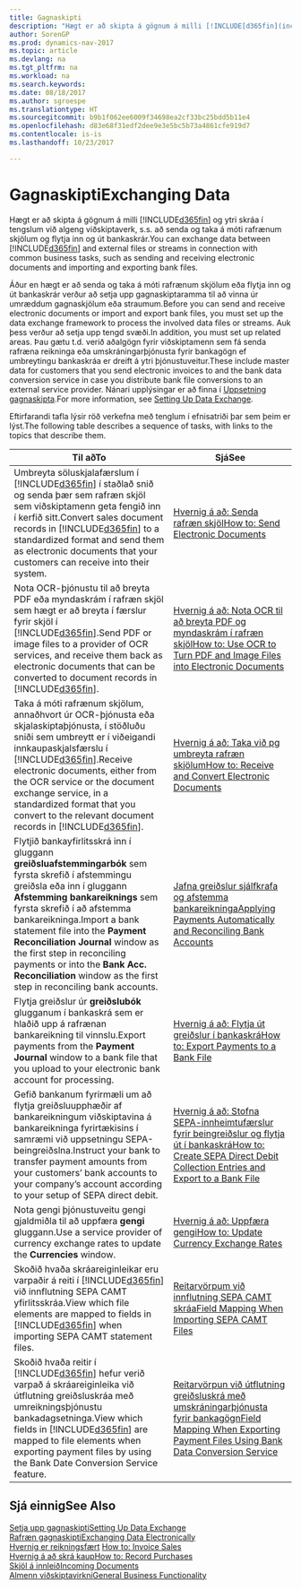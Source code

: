 ```yaml
---
title: Gagnaskipti
description: "Hægt er að skipta á gögnum á milli [!INCLUDE[d365fin](includes/d365fin_md.md)] og ytri skráa eða strauma í tengslum við algeng viðskiptaverk, s.s. að senda og taka á móti rafrænum skjölum og flytja inn og út bankaskrár."
author: SorenGP
ms.prod: dynamics-nav-2017
ms.topic: article
ms.devlang: na
ms.tgt_pltfrm: na
ms.workload: na
ms.search.keywords: 
ms.date: 08/18/2017
ms.author: sgroespe
ms.translationtype: HT
ms.sourcegitcommit: b9b1f062ee6009f34698ea2cf33bc25bdd5b11e4
ms.openlocfilehash: d83e68f31edf2dee9e3e5bc5b73a4861cfe919d7
ms.contentlocale: is-is
ms.lasthandoff: 10/23/2017

---
```

# <a name="exchanging-data"></a><span data-ttu-id="e1602-103">Gagnaskipti</span><span class="sxs-lookup"><span data-stu-id="e1602-103">Exchanging Data</span></span>
<span data-ttu-id="e1602-104">Hægt er að skipta á gögnum á milli [!INCLUDE[d365fin](includes/d365fin_md.md)] og ytri skráa í tengslum við algeng viðskiptaverk, s.s. að senda og taka á móti rafrænum skjölum og flytja inn og út bankaskrár.</span><span class="sxs-lookup"><span data-stu-id="e1602-104">You can exchange data between [!INCLUDE[d365fin](includes/d365fin_md.md)] and external files or streams in connection with common business tasks, such as sending and receiving electronic documents and importing and exporting bank files.</span></span>  

<span data-ttu-id="e1602-105">Áður en hægt er að senda og taka á móti rafrænum skjölum eða flytja inn og út bankaskrár verður að setja upp gagnaskiptaramma til að vinna úr umræddum gagnaskjölum eða straumum.</span><span class="sxs-lookup"><span data-stu-id="e1602-105">Before you can send and receive electronic documents or import and export bank files, you must set up the data exchange framework to process the involved data files or streams.</span></span> <span data-ttu-id="e1602-106">Auk þess verður að setja upp tengd svæði.</span><span class="sxs-lookup"><span data-stu-id="e1602-106">In addition, you must set up related areas.</span></span> <span data-ttu-id="e1602-107">Þau gætu t.d. verið aðalgögn fyrir viðskiptamenn sem fá senda rafræna reikninga eða umskráningarþjónusta fyrir bankagögn ef umbreytingu bankaskráa er dreift á ytri þjónustuveitur.</span><span class="sxs-lookup"><span data-stu-id="e1602-107">These include master data for customers that you send electronic invoices to and the bank data conversion service in case you distribute bank file conversions to an external service provider.</span></span> <span data-ttu-id="e1602-108">Nánari upplýsingar er að finna í [Uppsetning gagnaskipta](across-set-up-data-exchange.md).</span><span class="sxs-lookup"><span data-stu-id="e1602-108">For more information, see [Setting Up Data Exchange](across-set-up-data-exchange.md).</span></span>  

 <span data-ttu-id="e1602-109">Eftirfarandi tafla lýsir röð verkefna með tenglum í efnisatriði þar sem þeim er lýst.</span><span class="sxs-lookup"><span data-stu-id="e1602-109">The following table describes a sequence of tasks, with links to the topics that describe them.</span></span>  

|<span data-ttu-id="e1602-110">**Til að**</span><span class="sxs-lookup"><span data-stu-id="e1602-110">**To**</span></span>|<span data-ttu-id="e1602-111">**Sjá**</span><span class="sxs-lookup"><span data-stu-id="e1602-111">**See**</span></span>|  
|------------|-------------|  
|<span data-ttu-id="e1602-112">Umbreyta söluskjalafærslum í [!INCLUDE[d365fin](includes/d365fin_md.md)] í staðlað snið og senda þær sem rafræn skjöl sem viðskiptamenn geta fengið inn í kerfið sitt.</span><span class="sxs-lookup"><span data-stu-id="e1602-112">Convert sales document records in [!INCLUDE[d365fin](includes/d365fin_md.md)] to a standardized format and send them as electronic documents that your customers can receive into their system.</span></span>|[<span data-ttu-id="e1602-113">Hvernig á að: Senda rafræn skjöl</span><span class="sxs-lookup"><span data-stu-id="e1602-113">How to: Send Electronic Documents</span></span>](sales-how-to-send-electronic-documents.md)|  
|<span data-ttu-id="e1602-114">Nota OCR-þjónustu til að breyta PDF eða myndaskrám í rafræn skjöl sem hægt er að breyta í færslur fyrir skjöl í [!INCLUDE[d365fin](includes/d365fin_md.md)].</span><span class="sxs-lookup"><span data-stu-id="e1602-114">Send PDF or image files to a provider of OCR services, and receive them back as electronic documents that can be converted to document records in [!INCLUDE[d365fin](includes/d365fin_md.md)].</span></span>|[<span data-ttu-id="e1602-115">Hvernig á að: Nota OCR til að breyta PDF og myndaskrám í rafræn skjöl</span><span class="sxs-lookup"><span data-stu-id="e1602-115">How to: Use OCR to Turn PDF and Image Files into Electronic Documents</span></span>](across-how-use-ocr-pdf-images-files.md)|  
|<span data-ttu-id="e1602-116">Taka á móti rafrænum skjölum, annaðhvort úr OCR-þjónusta eða skjalaskiptaþjónusta, í stöðluðu sniði sem umbreytt er í viðeigandi innkaupaskjalsfærslu í [!INCLUDE[d365fin](includes/d365fin_md.md)].</span><span class="sxs-lookup"><span data-stu-id="e1602-116">Receive electronic documents, either from the OCR service or the document exchange service, in a standardized format that you convert to the relevant document records in [!INCLUDE[d365fin](includes/d365fin_md.md)].</span></span>|[<span data-ttu-id="e1602-117">Hvernig á að: Taka við pg umbreyta rafræn skjölum</span><span class="sxs-lookup"><span data-stu-id="e1602-117">How to: Receive and Convert Electronic Documents</span></span>](purchasing-how-to-receive-and-convert-electronic-documents.md)|  
|<span data-ttu-id="e1602-118">Flytjið bankayfirlitsskrá inn í gluggann **greiðsluafstemmingarbók** sem fyrsta skrefið í afstemmingu greiðsla eða inn í gluggann **Afstemming bankareiknings** sem fyrsta skrefið í að afstemma bankareikninga.</span><span class="sxs-lookup"><span data-stu-id="e1602-118">Import a bank statement file into the **Payment Reconciliation Journal** window as the first step in reconciling payments or into the **Bank Acc. Reconciliation** window as the first step in reconciling bank accounts.</span></span>|[<span data-ttu-id="e1602-119">Jafna greiðslur sjálfkrafa og afstemma bankareikninga</span><span class="sxs-lookup"><span data-stu-id="e1602-119">Applying Payments Automatically and Reconciling Bank Accounts</span></span>](receivables-apply-payments-auto-reconcile-bank-accounts.md)|  
|<span data-ttu-id="e1602-120">Flytja greiðslur úr **greiðslubók** glugganum í bankaskrá sem er hlaðið upp á rafrænan bankareikning til vinnslu.</span><span class="sxs-lookup"><span data-stu-id="e1602-120">Export payments from the **Payment Journal** window to a bank file that you upload to your electronic bank account for processing.</span></span>|[<span data-ttu-id="e1602-121">Hvernig á að: Flytja út greiðslur í bankaskrá</span><span class="sxs-lookup"><span data-stu-id="e1602-121">How to: Export Payments to a Bank File</span></span>](payables-how-export-payments-bank-file.md)|  
|<span data-ttu-id="e1602-122">Gefið bankanum fyrirmæli um að flytja greiðsluupphæðir af bankareikningum viðskiptavina á bankareikninga fyrirtækisins í samræmi við uppsetningu SEPA-beingreiðslna.</span><span class="sxs-lookup"><span data-stu-id="e1602-122">Instruct your bank to transfer payment amounts from your customers’ bank accounts to your company’s account according to your setup of SEPA direct debit.</span></span>|[<span data-ttu-id="e1602-123">Hvernig á að: Stofna SEPA-innheimtufærslur fyrir beingreiðslur og flytja út í bankaskrá</span><span class="sxs-lookup"><span data-stu-id="e1602-123">How to: Create SEPA Direct Debit Collection Entries and Export to a Bank File</span></span>](finance-how-create-sepa-direct-debit-collection-entries-export-bank-file.md)|  
|<span data-ttu-id="e1602-124">Nota gengi þjónustuveitu gengi gjaldmiðla til að uppfæra **gengi** gluggann.</span><span class="sxs-lookup"><span data-stu-id="e1602-124">Use a service provider of currency exchange rates to update the **Currencies** window.</span></span>|[<span data-ttu-id="e1602-125">Hvernig á að: Uppfæra gengi</span><span class="sxs-lookup"><span data-stu-id="e1602-125">How to: Update Currency Exchange Rates</span></span>](finance-how-update-currencies.md)|  
|<span data-ttu-id="e1602-126">Skoðið hvaða skráareiginleikar eru varpaðir á reiti í [!INCLUDE[d365fin](includes/d365fin_md.md)] við innflutning SEPA CAMT yfirlitsskráa.</span><span class="sxs-lookup"><span data-stu-id="e1602-126">View which file elements are mapped to fields in [!INCLUDE[d365fin](includes/d365fin_md.md)] when importing SEPA CAMT statement files.</span></span>|[<span data-ttu-id="e1602-127">Reitarvörpum við innflutning SEPA CAMT skráa</span><span class="sxs-lookup"><span data-stu-id="e1602-127">Field Mapping When Importing SEPA CAMT Files</span></span>](across-field-mapping-when-importing-sepa-camt-files.md)|  
|<span data-ttu-id="e1602-128">Skoðið hvaða reitir í [!INCLUDE[d365fin](includes/d365fin_md.md)] hefur verið varpað á skráareiginleika við útflutning greiðsluskráa með umreikningsþjónustu bankadagsetninga.</span><span class="sxs-lookup"><span data-stu-id="e1602-128">View which fields in [!INCLUDE[d365fin](includes/d365fin_md.md)] are mapped to file elements when exporting payment files by using the Bank Date Conversion Service feature.</span></span>|[<span data-ttu-id="e1602-129">Reitarvörpun við útflutning greiðsluskrá með umskráningarþjónusta fyrir bankagögn</span><span class="sxs-lookup"><span data-stu-id="e1602-129">Field Mapping When Exporting Payment Files Using Bank Data Conversion Service</span></span>](across-field-mapping-when-exporting-payment-files-using-bank-data-conversion-service.md)|  

## <a name="see-also"></a><span data-ttu-id="e1602-130">Sjá einnig</span><span class="sxs-lookup"><span data-stu-id="e1602-130">See Also</span></span>  
[<span data-ttu-id="e1602-131">Setja upp gagnaskipti</span><span class="sxs-lookup"><span data-stu-id="e1602-131">Setting Up Data Exchange</span></span>](across-set-up-data-exchange.md)  
[<span data-ttu-id="e1602-132">Rafræn gagnaskipti</span><span class="sxs-lookup"><span data-stu-id="e1602-132">Exchanging Data Electronically</span></span>](across-data-exchange.md)  
<span data-ttu-id="e1602-133">[Hvernig er reikningsfært](sales-how-invoice-sales.md) </span><span class="sxs-lookup"><span data-stu-id="e1602-133">[How to: Invoice Sales](sales-how-invoice-sales.md) </span></span>  
[<span data-ttu-id="e1602-134">Hvernig á að skrá kaup</span><span class="sxs-lookup"><span data-stu-id="e1602-134">How to: Record Purchases</span></span>](purchasing-how-record-purchases.md)  
[<span data-ttu-id="e1602-135">Skjöl á innleið</span><span class="sxs-lookup"><span data-stu-id="e1602-135">Incoming Documents</span></span>](across-income-documents.md)  
[<span data-ttu-id="e1602-136">Almenn viðskiptavirkni</span><span class="sxs-lookup"><span data-stu-id="e1602-136">General Business Functionality</span></span>](ui-across-business-areas.md)  

